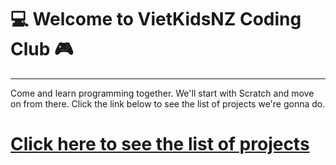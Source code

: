 # :computer: **Welcome to VietKidsNZ Coding Club** :video_game:
* * *

Come and learn programming together. We'll start with Scratch and move on from there.
Click the link below to see the list of projects we're gonna do.


# [Click here to see the list of projects](/projects)